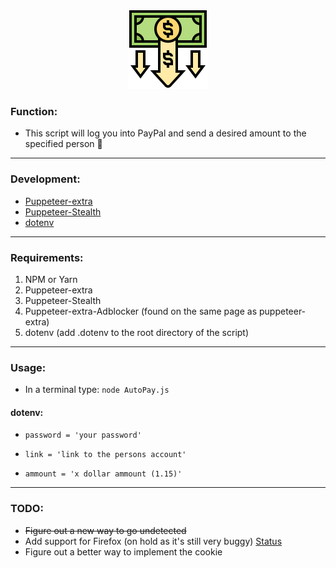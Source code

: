 <p align="center">
  <img width="128" height="128" src="https://github.com/Bchass/AutoPay/blob/master/Logo.png">
</p>

### Function:

- This script will log you into PayPal and send a desired amount to the specified person 🤑
----

### Development: 
 - [Puppeteer-extra](https://github.com/berstend/puppeteer-extra/tree/master/packages/puppeteer-extra)
 - [Puppeteer-Stealth](https://github.com/berstend/puppeteer-extra/tree/master/packages/puppeteer-extra-plugin-stealth)
 - [dotenv](https://www.npmjs.com/package/dotenv)
----

### Requirements:
1. NPM or Yarn
2. Puppeteer-extra
3. Puppeteer-Stealth
4. Puppeteer-extra-Adblocker (found on the same page as puppeteer-extra)
5. dotenv (add .dotenv to the root directory of the script)
----

### Usage:
- In a terminal type: `node AutoPay.js`
#### dotenv:
- `password = 'your password'`

- `link = 'link to the persons account'`

- `ammount = 'x dollar ammount (1.15)'`

----

 ### TODO:
 - ~~Figure out a new way to go undetected~~
 - Add support for Firefox (on hold as it's still very buggy) [Status](https://puppeteer.github.io/ispuppeteerfirefoxready/)
 - Figure out a better way to implement the cookie
